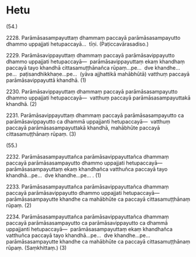 # Hetu

(54.)

2228\. Parāmāsasampayuttaṃ dhammaṃ paccayā parāmāsasampayutto dhammo uppajjati hetupaccayā…  tīṇi. (Paṭiccavārasadiso.)

2229\. Parāmāsavippayuttaṃ dhammaṃ paccayā parāmāsavippayutto dhammo uppajjati hetupaccayā—  parāmāsavippayuttaṃ ekaṃ khandhaṃ paccayā tayo khandhā cittasamuṭṭhānañca rūpaṃ…pe…  dve khandhe…pe…  paṭisandhikkhaṇe…pe…  (yāva ajjhattikā mahābhūtā) vatthuṃ paccayā parāmāsavippayuttā khandhā. (1)

2230\. Parāmāsavippayuttaṃ dhammaṃ paccayā parāmāsasampayutto dhammo uppajjati hetupaccayā—  vatthuṃ paccayā parāmāsasampayuttakā khandhā. (2)

2231\. Parāmāsavippayuttaṃ dhammaṃ paccayā parāmāsasampayutto ca parāmāsavippayutto ca dhammā uppajjanti hetupaccayā—  vatthuṃ paccayā parāmāsasampayuttakā khandhā, mahābhūte paccayā cittasamuṭṭhānaṃ rūpaṃ. (3)

(55.)

2232\. Parāmāsasampayuttañca parāmāsavippayuttañca dhammaṃ paccayā parāmāsasampayutto dhammo uppajjati hetupaccayā—  parāmāsasampayuttaṃ ekaṃ khandhañca vatthuñca paccayā tayo khandhā…pe…  dve khandhe…pe… . (1)

2233\. Parāmāsasampayuttañca parāmāsavippayuttañca dhammaṃ paccayā parāmāsavippayutto dhammo uppajjati hetupaccayā—  parāmāsasampayutte khandhe ca mahābhūte ca paccayā cittasamuṭṭhānaṃ rūpaṃ. (2)

2234\. Parāmāsasampayuttañca parāmāsavippayuttañca dhammaṃ paccayā parāmāsasampayutto ca parāmāsavippayutto ca dhammā uppajjanti hetupaccayā—  parāmāsasampayuttaṃ ekaṃ khandhañca vatthuñca paccayā tayo khandhā…pe…  dve khandhe…pe…  parāmāsasampayutte khandhe ca mahābhūte ca paccayā cittasamuṭṭhānaṃ rūpaṃ. (Saṃkhittaṃ.) (3)
